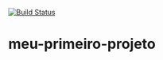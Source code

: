 [![Build Status](https://travis-ci.org/hugojunqueira/meu-primeiro-projeto.svg?branch=master)](https://travis-ci.org/hugojunqueira/meu-primeiro-projeto)
# meu-primeiro-projeto